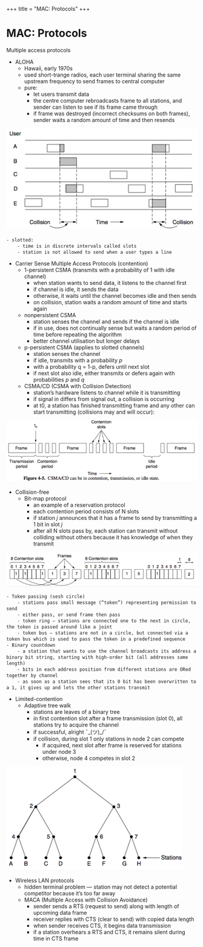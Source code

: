 +++
title = "MAC: Protocols"
+++

# MAC: Protocols
Multiple access protocols

- ALOHA
    - Hawaii, early 1970s
    - used short-trange radios, each user terminal sharing the same upstream frequency to send frames to central computer
    - pure:
        - let users transmit data
        - the centre computer rebroadcasts frame to all stations, and sender can listen to see if its frame came through
        - if frame was destroyed (incorrect checksums on both frames), sender waits a random amount of time and then resends

![screenshot.png](82c50afd129d1fb069dd82c5464336fc.png)

    - slotted:
        - time is in discrete intervals called slots
        - station is not allowed to send when a user types a line
- Carrier Sense Multiple Access Protocols (contention)
    - 1-persistent CSMA (transmits with a probability of 1 with idle channel)
        - when station wants to send data, it listens to the channel first
        - if channel is idle, it sends the data
        - otherwise, it waits until the channel becomes idle and then sends
        - on collision, station waits a random amount of time and starts again
    - nonpersistent CSMA
        - station senses the channel and sends if the channel is idle
        - if in use, does not continually sense but waits a random period of time before repeating the algorithm
        - better channel utilisation but longer delays
    - p-persistent CSMA (applies to slotted channels)
        - station senses the channel
        - if idle, transmits with a probability *p*
        - with a probability q = 1-p, defers until next slot
        - if next slot also idle, either transmits or defers again with probabilities *p* and *q*
    - CSMA/CD (CSMA with Collision Detection)
        - station’s hardware listens to channel while it is transmitting
        - if signal in differs from signal out, a collision is occurring
        - at t0, a station has finished transmitting frame and any other can start transmitting (collisions may and will occur):

![screenshot.png](0c6bc5fde956ff03ff3b83abbf56b84a.png)

- Collision-free
    - Bit-map protocol
        - an example of a reservation protocol
        - each contention period consists of N slots
        - if station *j* announces that it has a frame to send by transmitting a 1 bit in slot *j*
        - after all N slots pass by, each station can transmit without colliding without others because it has knowledge of when they transmit

![screenshot.png](e6997d1baf716429e079ac91c1f265c2.png)

    - Token passing (sesh circle)
        - stations pass small message (“token”) representing permission to send
        - either pass, or send frame then pass
        - token ring — stations are connected one to the next in circle, the token is passed around like a joint
        - token bus — stations are not in a circle, but connected via a token bus which is used to pass the token in a predefined sequence
    - Binary countdown
        - a station that wants to use the channel broadcasts its address a binary bit string, starting with high-order bit (all addresses same length)
        - bits in each address position from different stations are ORed together by channel
        - as soon as a station sees that its 0 bit has been overwritten to a 1, it gives up and lets the other stations transmit
- Limited-contention
    - Adaptive tree walk
        - stations are leaves of a binary tree
        - in first contention slot after a frame transmission (slot 0), all stations try to acquire the channel
        - if successful, alright ¯\_(ツ)_/¯
        - if collision, during slot 1 only stations in node 2 can compete
            - if acquired, next slot after frame is reserved for stations under node 3
            - otherwise, node 4 competes in slot 2

![screenshot.png](a1075f2fd31bfd47a46f0397d03e8ffb.png)

- Wireless LAN protocols
    - hidden terminal problem — station may not detect a potential competitor because it’s too far away
    - MACA (Multiple Access with Collision Avoidance)
        - sender sends a RTS (request to send) along with length of upcoming data frame
        - receiver replies with CTS (clear to send) with copied data length
        - when sender receives CTS, it begins data transmission
        - if a station overhears a RTS and CTS, it remains silent during time in CTS frame
